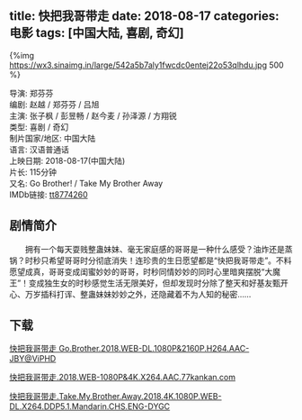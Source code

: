 title: 快把我哥带走
date: 2018-08-17
categories: 电影
tags: [中国大陆, 喜剧, 奇幻]
---
{%img https://wx3.sinaimg.in/large/542a5b7aly1fwcdc0entej22o53qlhdu.jpg 500 %}

导演: 郑芬芬  
编剧: 赵越 / 郑芬芬 / 吕旭  
主演: 张子枫 / 彭昱畅 / 赵今麦 / 孙泽源 / 方翔锐  
类型: 喜剧 / 奇幻  
制片国家/地区: 中国大陆  
语言: 汉语普通话  
上映日期: 2018-08-17(中国大陆)  
片长: 115分钟  
又名: Go Brother! / Take My Brother Away  
IMDb链接: [tt8774260](http://www.imdb.com/title/tt8774260)

## 剧情简介

　　拥有一个每天耍贱整蛊妹妹、毫无家庭感的哥哥是一种什么感受？油炸还是蒸锅？时秒只希望哥哥时分彻底消失！连珍贵的生日愿望都是“快把我哥带走”。不料愿望成真，哥哥变成闺蜜妙妙的哥哥，时秒同情妙妙的同时心里暗爽摆脱“大魔王”！变成独生女的时秒感觉生活无限美好，但却发现时分除了整天和好基友甄开心、万岁插科打诨、整蛊妹妹妙妙之外，还隐藏着不为人知的秘密……

## 下载

[快把我哥带走 Go.Brother.2018.WEB-DL.1080P&2160P.H264.AAC-JBY@ViPHD](magnet:?xt=urn:btih:3F7DC398565D8C82173ACEA46A2BE86F304CE80D)

[快把我哥带走.2018.WEB-1080P&4K.X264.AAC.77kankan.com](magnet:?xt=urn:btih:6926F024EBAE3BBDB564175324AFBC31E261C352)

[快把我哥带走.Take.My.Brother.Away.2018.4K.1080P.WEB-DL.X264.DDP5.1.Mandarin.CHS.ENG-DYGC](magnet:?xt=urn:btih:A20230B1B7638124F5E738B7CB689FD5176A0A70)
